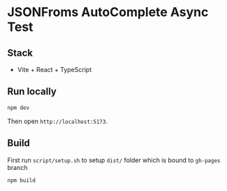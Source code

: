 # JSONFroms AutoComplete Async Test

## Stack
- Vite + React + TypeScript

## Run locally

```bash
npm dev   
```

Then open `http://localhost:5173`.

## Build

First run `script/setup.sh` to setup `dist/` folder which is bound to `gh-pages` branch

```bash
npm build 
```



